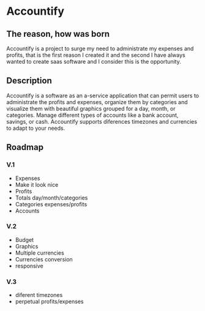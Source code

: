 # Accountify

## The reason, how was born
Accountify is a project to surge my need to administrate my expenses and profits, that is the first reason I created it and the second I have always wanted to create saas software and I consider this is the opportunity.

## Description
Accountify is a software as an a-service application that can permit users to administrate the profits and expenses, organize them by categories and visualize them with beautiful graphics grouped for a day, month, or categories. Manage different types of accounts like a bank account, savings, or cash. Accountify supports diferences timezones and currencies to adapt to your needs.

## Roadmap
### V.1
- Expenses
- Make it look nice
- Profits
- Totals day/month/categories
- Categories expenses/profits
- Accounts

### V.2
- Budget
- Graphics
- Multiple currencies
- Currencies conversion
- responsive

### V.3
- diferent timezones
- perpetual profits/expenses


